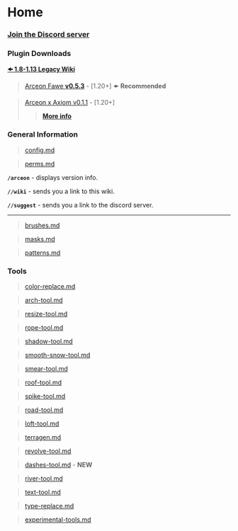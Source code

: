 # Home

### [**Join the Discord server**](https://discordapp.com/invite/jpRVrjd)

### **Plugin Downloads**

[**🠜 1.8-1.13 Legacy Wiki**](https://github.com/Brennian/Arceon/wiki)

> [Arceon Fawe **v0.5.3**](https://www.patreon.com/posts/arceon-0-5-1-1-1-123837897) - \[1.20+] 🠜 **Recommended**

> [Arceon x Axiom v0.1.1](https://www.patreon.com/posts/arceon-x-axiom-0-138830381) - \[1.20+]&#x20;
>
> > [**More info**](https://arceon.gitbook.io/arceon-wiki/axiom-addon)

### **General Information**

> [config.md](general-information/config.md "mention")

> [perms.md](general-information/perms.md "mention")

**`/arceon`** - displays version info.

**`//wiki`** - sends you a link to this wiki.

**`//suggest`** - sends you a link to the discord server.

***

> [brushes.md](general-information/brushes.md "mention")

> [masks.md](general-information/masks.md "mention")

> [patterns.md](general-information/patterns.md "mention")&#x20;

### **Tools**

> [color-replace.md](tools/color-replace.md "mention")

> [arch-tool.md](tools/arch-tool.md "mention")

> [resize-tool.md](tools/resize-tool.md "mention")

> [rope-tool.md](tools/rope-tool.md "mention")

> [shadow-tool.md](tools/shadow-tool.md "mention")

> [smooth-snow-tool.md](tools/smooth-snow-tool.md "mention")

> [smear-tool.md](tools/smear-tool.md "mention")

> [roof-tool.md](tools/roof-tool.md "mention")

> [spike-tool.md](tools/spike-tool.md "mention")

> [road-tool.md](tools/road-tool.md "mention")

> [loft-tool.md](tools/loft-tool.md "mention")

> [terragen.md](tools/terragen.md "mention")

> [revolve-tool.md](tools/revolve-tool.md "mention")

> [dashes-tool.md](tools/dashes-tool.md "mention") - **NEW**

> [river-tool.md](tools/river-tool.md "mention")

> [text-tool.md](tools/text-tool.md "mention")

> [type-replace.md](tools/type-replace.md "mention")

> [experimental-tools.md](experimental-tools.md "mention")
